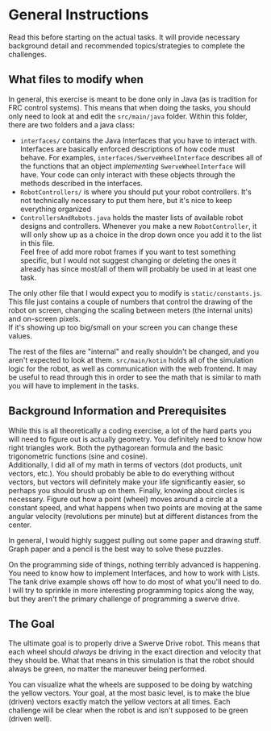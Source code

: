 General Instructions
====================
Read this before starting on the actual tasks. It will provide necessary background detail and recommended topics/strategies to complete the challenges.

What files to modify when
-------------------------
In general, this exercise is meant to be done only in Java (as is tradition for FRC control systems). This means that
when doing the tasks, you should only need to look at and edit the `src/main/java` folder.
Within this folder, there are two folders and a java class:
- `interfaces/` contains the Java Interfaces that you have to interact with. Interfaces are basically enforced descriptions
  of how code must behave. For examples, `interfaces/SwerveWheelInterface` describes all of the functions that an object
  *implementing* `SwerveWheelInterface` will have. Your code can only interact with these objects through the methods described in the interfaces.
- `RobotControllers/` is where you should put your robot controllers. It's not technically necessary to put them here,
  but it's nice to keep everything organized
- `ControllersAndRobots.java` holds the master lists of available robot designs and controllers. Whenever you make a new
  `RobotController`, it will only show up as a choice in the drop down once you add it to the list in this file.  
  Feel free of add more robot frames if you want to test something specific, but I would not suggest changing or deleting
  the ones it already has since most/all of them will probably be used in at least one task.

The only other file that I would expect you to modify is `static/constants.js`. This file just contains a couple of numbers
that control the drawing of the robot on screen, changing the scaling between meters (the internal units) and on-screen pixels.  
If it's showing up too big/small on your screen you can change these values.

The rest of the files are "internal" and really shouldn't be changed, and you aren't expected to look at them.
`src/main/kotin` holds all of the simulation logic for the robot, as well as communication with the web frontend.
It may be useful to read through this in order to see the math that is similar to math you will have to implement in the tasks.


Background Information and Prerequisites
----------------------------------------
While this is all theoretically a coding exercise, a lot of the hard parts you will need to figure out is actually geometry.
You definitely need to know how right triangles work. Both the pythagorean formula and the basic trigonometric functions (sine and cosine).  
Additionally, I did all of my math in terms of vectors (dot products, unit vectors, etc.). You should probably be able to do everything
without vectors, but vectors will definitely make your life significantly easier, so perhaps you should brush up on them.
Finally, knowing about circles is necessary. Figure out how a point (wheel) moves around a circle at a constant speed,
and what happens when two points are moving at the same angular velocity (revolutions per minute) but at different distances from the center.  

In general, I would highly suggest pulling out some paper and drawing stuff.
Graph paper and a pencil is the best way to solve these puzzles.

On the programming side of things, nothing terribly advanced is happening. You need to know how to implement Interfaces,
and how to work with Lists. The tank drive example shows off how to do most of what you'll need to do.  
I will try to sprinkle in more interesting programming topics along the way, but they aren't the primary challenge of programming a swerve drive.

The Goal
--------
The ultimate goal is to properly drive a Swerve Drive robot. This means that each wheel should *always* be driving in the exact direction and velocity that they should be.
What that means in this simulation is that the robot should always be green, no matter the maneuver being performed.

You can visualize what the wheels are supposed to be doing by watching the yellow vectors.
Your goal, at the most basic level, is to make the blue (driven) vectors exactly match the yellow vectors at all times.
Each challenge will be clear when the robot is and isn't supposed to be green (driven well).
